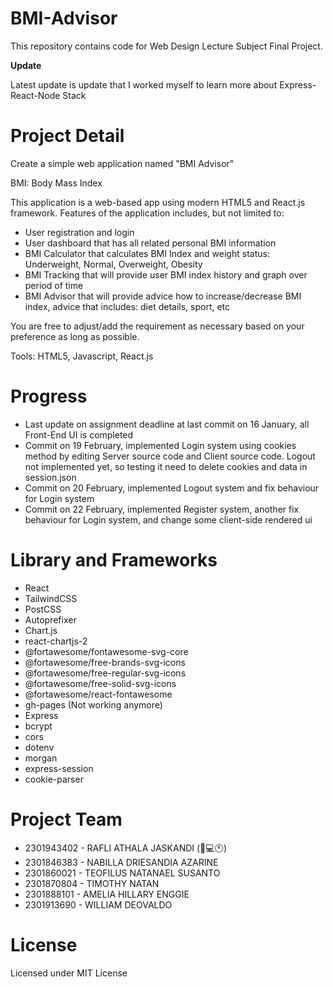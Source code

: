 # BMI-Advisor

This repository contains code for Web Design Lecture Subject Final Project.

**Update**

Latest update is update that I worked myself to learn more about Express-React-Node Stack

# Project Detail

Create a simple web application named "BMI Advisor"

BMI: Body Mass Index

This application is a web-based app using modern HTML5 and React.js framework.
Features of the application includes, but not limited to:

- User registration and login
- User dashboard that has all related personal BMI information
- BMI Calculator that calculates BMI Index and weight status: Underweight, Normal, Overweight, Obesity
- BMI Tracking that will provide user BMI index history and graph over period of time
- BMI Advisor that will provide advice how to increase/decrease BMI index, advice that includes: diet details, sport, etc

You are free to adjust/add the requirement as necessary based on your preference as long as possible.

Tools: HTML5, Javascript, React.js

# Progress

- Last update on assignment deadline at last commit on 16 January, all Front-End UI is completed
- Commit on 19 February, implemented Login system using cookies method by editing Server source code and Client source code. Logout not implemented yet, so testing it need to delete cookies and data in session.json
- Commit on 20 February, implemented Logout system and fix behaviour for Login system
- Commit on 22 February, implemented Register system, another fix behaviour for Login system, and change some client-side rendered ui

# Library and Frameworks

- React
- TailwindCSS
- PostCSS
- Autoprefixer
- Chart.js
- react-chartjs-2
- @fortawesome/fontawesome-svg-core
- @fortawesome/free-brands-svg-icons
- @fortawesome/free-regular-svg-icons
- @fortawesome/free-solid-svg-icons
- @fortawesome/react-fontawesome
- gh-pages (Not working anymore)
- Express
- bcrypt
- cors
- dotenv
- morgan
- express-session
- cookie-parser

# Project Team

- 2301943402 - RAFLI ATHALA JASKANDI (🤯💻🕚)
- 2301846383 - NABILLA DRIESANDIA AZARINE
- 2301860021 - TEOFILUS NATANAEL SUSANTO
- 2301870804 - TIMOTHY NATAN
- 2301888101 - AMELIA HILLARY ENGGIE
- 2301913690 - WILLIAM DEOVALDO

# License

Licensed under MIT License
